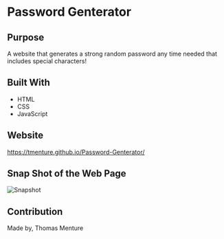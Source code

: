 # Password Genterator

## Purpose

A website that generates a strong random password any time needed that includes special characters!

## Built With

* HTML
* CSS
* JavaScript

## Website 

https://tmenture.github.io/Password-Genterator/

## Snap Shot of the Web Page

![Snapshot](https://tmenture.github.io/Password-Generator/img/screen-shot.png) 

## Contribution

Made by, Thomas Menture
